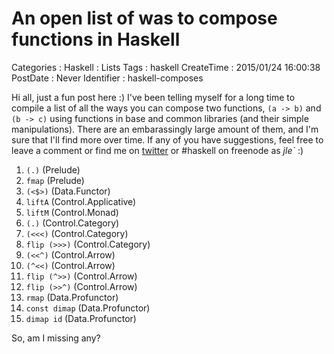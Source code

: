 An open list of was to compose functions in Haskell
===================================================

Categories
:   Haskell
:   Lists
Tags
:   haskell
CreateTime
:   2015/01/24 16:00:38
PostDate
:   Never
Identifier
:   haskell-composes

Hi all, just a fun post here :)  I've been telling myself for a long time to
compile a list of all the ways you can compose two functions, `(a -> b)` and
`(b -> c)` using functions in base and common libraries (and their simple
manipulations). There are an embarassingly large amount of them, and I'm sure
that I'll find more over time.  If any of you have suggestions, feel free to
leave a comment or find me on [twitter][] or #haskell on freenode as *jle`* :)

[twitter]: https://twitter.com/mstk "Twitter"

1.  `(.)` (Prelude)
2.  `fmap` (Prelude)
3.  `(<$>)` (Data.Functor)
4.  `liftA` (Control.Applicative)
5.  `liftM` (Control.Monad)
6.  `(.)` (Control.Category)
7.  `(<<<)` (Control.Category)
8.  `flip (>>>)` (Control.Category)
9.  `(<<^)` (Control.Arrow)
10. `(^<<)` (Control.Arrow)
11. `flip (^>>)` (Control.Arrow)
12. `flip (>>^)` (Control.Arrow)
13. `rmap` (Data.Profunctor)
14. `const dimap` (Data.Profunctor)
15. `dimap id` (Data.Profunctor)

So, am I missing any?


